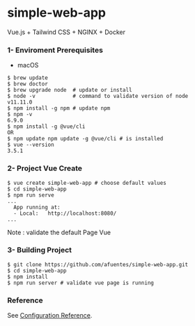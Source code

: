 # simple-web-app

Vue.js + Tailwind CSS + NGINX + Docker 

### 1- Enviroment Prerequisites 

* macOS 
```
$ brew update
$ brew doctor
$ brew upgrade node  # update or install 
$ node -v            # command to validate version of node
v11.11.0 
$ npm install -g npm # update npm
$ npm -v
6.9.0
$ npm install -g @vue/cli 
OR 
$ npm update npm update -g @vue/cli # is installed
$ vue --version
3.5.1

```
### 2- Project Vue Create  

```
$ vue create simple-web-app # choose default values 
$ cd simple-web-app
$ npm run serve
... 
  App running at:
  - Local:   http://localhost:8080/ 
... 

```
Note : validate the default Page Vue 

### 3-  Building Project 

```
$ git clone https://github.com/afuentes/simple-web-app.git
$ cd simple-web-app
$ npm install
$ npm run server # validate vue page is running 

```


### Reference

See [Configuration Reference](https://cli.vuejs.org/config/).


